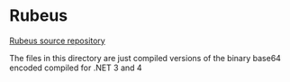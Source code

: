 # Rubeus

[Rubeus source repository](https://github.com/GhostPack/Rubeus)

The files in this directory are just compiled versions of the binary base64 encoded compiled for .NET 3 and 4 
